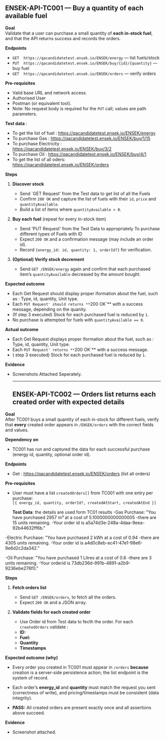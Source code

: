 ## ENSEK-API-TC001 — Buy a quantity of each available fuel

**Goal**  
Validate that a user can purchase a small quantity of **each in-stock fuel**, and that the API returns success and records the orders.

**Endpoints**  
- `GET  https://qacandidatetest.ensek.io/ENSEK/energy` — list fuels/stock  
- `PUT  https://qacandidatetest.ensek.io/ENSEK/buy/{id}/{quantity}` — buy fuel  
- `GET  https://qacandidatetest.ensek.io/ENSEK/orders` — verify orders 

**Pre-requisites**  
- Valid base URL and network access.  
- Authorised User  
- Postman (or equivalent tool).  
- Note: No request body is required for the `PUT` call; values are path parameters.

**Test data**  : 
  - To get the list of fuel : https://qacandidatetest.ensek.io/ENSEK/energy 
  - To purchase Gas : https://qacandidatetest.ensek.io/ENSEK/buy/1/15  
  - To purchase Electricity : https://qacandidatetest.ensek.io/ENSEK/buy/3/2 
  - To purchase Oil :  https://qacandidatetest.ensek.io/ENSEK/buy/4/1 
  - To get the list of all oders: https://qacandidatetest.ensek.io/ENSEK/orders

**Steps**  
1. **Discover stock**  
   - Send `GET Request' from the Test data  to get list of all the Fuels
   - Confirm `200 OK` and capture the list of fuels with their `id`, `price` and `quantityAvailable`.  
   - Build a list of items where `quantityAvailable > 0`.  

2. **Buy each fuel** (repeat for every in-stock item)  
   - Send 'PUT Request' from the Test Data to appropriately To purchase different types of Fuels with ID
   - Expect `200 OK` and a confirmation message (may include an order id).  
   - Record `{energy_id: id, quantity: 1, orderId?}` for verification.
     

3. **(Optional) Verify stock decrement**  
   - Send `GET /ENSEK/energy` again and confirm that each purchased item’s `quantityAvailable` decreased by the amount bought.

**Expected outcome**  
- Each Get Request should display proper iformation about the fuel, such as : Type, id, quantity, Unit type.
- Each `PUT Request' should returns **`200 OK`** with a success message, depending on the quanity.
- (If step 3 executed) Stock for each purchased fuel is reduced by `1`.  
- No purchase is attempted for fuels with `quantityAvailable == 0`.

**Actual outcome**  
- Each Get Request displays proper iformation about the fuel, such as : Type, id, quantity, Unit type.
- Each `PUT Request' returns **`200 OK`** with a success message.
- ( step 3 executed) Stock for each purchased fuel is reduced by `1`.  

**Evidence**  
- Screenshots Attached Seperately.

  --------------------------------------------------------------------------------------------------------------------------------------------------------------------------------------------------------------

   ## ENSEK-API-TC002 — Orders list returns each created order with expected details

**Goal**  
After TC001 buys a small quantity of each in-stock for different fuels, verify that **every** created order appears in `/ENSEK/orders` with the correct fields and values.

**Dependency on**  
- TC001 has run and captured the data for each successful purchase (energy id, quantity, optional order id).

**Endpoints**  
- Get : https://qacandidatetest.ensek.io/ENSEK/orders (list all orders)

**Pre-requisites**  
- User must have a list `createdOrders[]` from TC001 with one entry per purchase:  
  `[{ energy_id, quantity, orderId?, createdAtStart, createdAtEnd }]`  

  **Test Data**: the details are used form TC01 results
-Gas Purchase: "You have purchased 2957 m³ at a cost of 5.1000000000000005 
-there are 15 units remaining. 
-Your order id is a5a74d3e-248a-4daa-9eea-92b44632ff6b."

-Electric Purchase: "You have purchased 2 kWh at a cost of 0.94 
-there are 4305 units remaining. 
-Your order id is a4d0c8eb-ec41-47e1-98e6-9e6d2c2da342."
  
-Oil Purchase: "You have purchased 1 Litres at a cost of 0.6 
-there are 3 units remaining. 
-Your orderid is 73db236d-991b-4891-a2b9-9236ebe276f0."
 

**Steps**
1. **Fetch orders list**  
   - Send `GET /ENSEK/orders`, to fetch all the orders.
   - Expect `200 OK` and a JSON array.


2. **Validate fields for each created order**  
   - Use Order id from Test data to fecth the order.
   For each `createdOrders` validate : 
   - **ID:** 
   - **Fuel:**   
   - **Quantity** 
   - **Timestamps**
   

**Expected outcome (why)**  
- Every order you created in TC001 must appear in `/orders` **because** creation is a server-side persistence action; the list endpoint is the system of record.  
- Each order’s **energy_id** and **quantity** must match the request you sent (correctness of write), and pricing/timestamps must be consistent (data integrity).

- **PASS:** All created orders are present exactly once and all assertions above succeed.  

**Evidence**  
- Screenshot attached.

 

